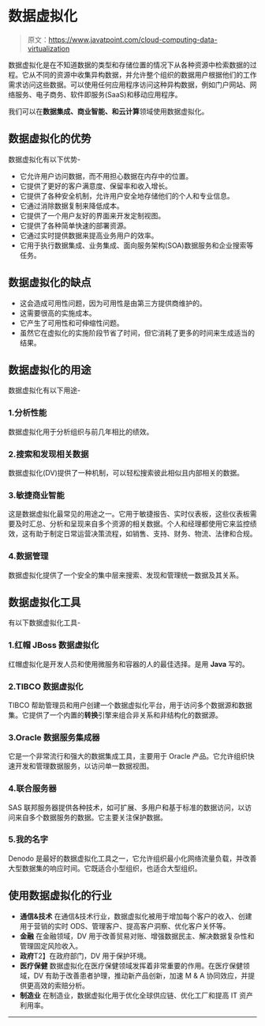 # 数据虚拟化

> 原文：<https://www.javatpoint.com/cloud-computing-data-virtualization>

数据虚拟化是在不知道数据的类型和存储位置的情况下从各种资源中检索数据的过程。它从不同的资源中收集异构数据，并允许整个组织的数据用户根据他们的工作需求访问这些数据。可以使用任何应用程序访问这种异构数据，例如门户网站、网络服务、电子商务、软件即服务(SaaS)和移动应用程序。

我们可以在**数据集成、商业智能、**和**云计算**领域使用数据虚拟化。

## 数据虚拟化的优势

数据虚拟化有以下优势-

*   它允许用户访问数据，而不用担心数据在内存中的位置。
*   它提供了更好的客户满意度、保留率和收入增长。
*   它提供了各种安全机制，允许用户安全地存储他们的个人和专业信息。
*   它通过消除数据复制来降低成本。
*   它提供了一个用户友好的界面来开发定制视图。
*   它提供了各种简单快速的部署资源。
*   它通过实时提供数据来提高业务用户的效率。
*   它用于执行数据集成、业务集成、面向服务架构(SOA)数据服务和企业搜索等任务。

## 数据虚拟化的缺点

*   这会造成可用性问题，因为可用性是由第三方提供商维护的。
*   这需要很高的实施成本。
*   它产生了可用性和可伸缩性问题。
*   虽然它在虚拟化的实施阶段节省了时间，但它消耗了更多的时间来生成适当的结果。

## 数据虚拟化的用途

数据虚拟化有以下用途-

### 1.分析性能

数据虚拟化用于分析组织与前几年相比的绩效。

### 2.搜索和发现相关数据

数据虚拟化(DV)提供了一种机制，可以轻松搜索彼此相似且内部相关的数据。

### 3.敏捷商业智能

这是数据虚拟化最常见的用途之一。它用于敏捷报告、实时仪表板，这些仪表板需要及时汇总、分析和呈现来自多个资源的相关数据。个人和经理都使用它来监控绩效，这有助于制定日常运营决策流程，如销售、支持、财务、物流、法律和合规。

### 4.数据管理

数据虚拟化提供了一个安全的集中层来搜索、发现和管理统一数据及其关系。

## 数据虚拟化工具

有以下数据虚拟化工具-

### 1.红帽 JBoss 数据虚拟化

红帽虚拟化是开发人员和使用微服务和容器的人的最佳选择。是用 **Java** 写的。

### 2.TIBCO 数据虚拟化

TIBCO 帮助管理员和用户创建一个数据虚拟化平台，用于访问多个数据源和数据集。它提供了一个内置的**转换**引擎来组合非关系和非结构化的数据源。

### 3.Oracle 数据服务集成器

它是一个非常流行和强大的数据集成工具，主要用于 Oracle 产品。它允许组织快速开发和管理数据服务，以访问单一数据视图。

### 4.联合服务器

SAS 联邦服务器提供各种技术，如可扩展、多用户和基于标准的数据访问，以访问来自多个数据服务的数据。它主要关注保护数据。

### 5.我的名字

Denodo 是最好的数据虚拟化工具之一，它允许组织最小化网络流量负载，并改善大型数据集的响应时间。它既适合小型组织，也适合大型组织。

## 使用数据虚拟化的行业

*   **通信&技术**
    在通信&技术行业，数据虚拟化被用于增加每个客户的收入、创建用于营销的实时 ODS、管理客户、提高客户洞察、优化客户关怀等。
*   **金融**
    在金融领域，DV 用于改善贸易对账、增强数据民主、解决数据复杂性和管理固定风险收入。
*   **政府**T2】在政府部门，DV 用于保护环境。
*   **医疗保健**
    数据虚拟化在医疗保健领域发挥着非常重要的作用。在医疗保健领域，DV 有助于改善患者护理，推动新产品创新，加速 M & A 协同效应，并提供更高效的索赔分析。
*   **制造业**
    在制造业，数据虚拟化用于优化全球供应链、优化工厂和提高 IT 资产利用率。

* * *